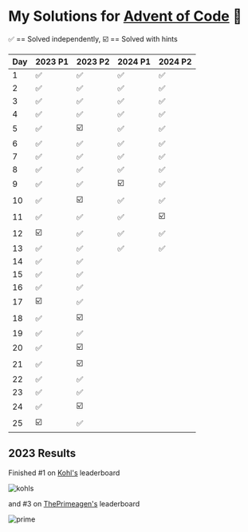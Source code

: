# My Solutions for [Advent of Code](https://adventofcode.com/) 🎄


✅ == Solved independently, ☑️ == Solved with hints

| Day | 2023 P1 | 2023 P2 | 2024 P1 | 2024 P2 |
|-----|----|----|----|----|
| 1   | ✅  | ✅  | ✅  | ✅  |
| 2   | ✅  | ✅  | ✅  | ✅  |
| 3 | ✅  | ✅  | ✅  | ✅  |
| 4 | ✅  | ✅  | ✅  | ✅  |
| 5 | ✅  | ☑️  | ✅  | ✅  |
| 6 | ✅  | ✅  | ✅  | ✅  |
| 7 | ✅  | ✅  | ✅  | ✅  |
| 8 | ✅  | ✅  | ✅  | ✅  |
| 9 | ✅  | ✅  | ☑️  | ✅  |
| 10 | ✅  | ☑️  | ✅  | ✅  |
| 11 | ✅  | ✅  | ✅  | ☑️  |
| 12 | ☑️  | ✅  | ✅  | ✅  |
| 13 | ✅  | ✅  | ✅  | ✅  |
| 14 | ✅  | ✅  |
| 15 | ✅  | ✅  |
| 16 | ✅  | ✅  |
| 17 | ☑️  | ✅  |
| 18 | ✅  | ☑️  |
| 19 | ✅  | ✅  |
| 20   | ✅  | ☑️  |
| 21   | ✅  | ☑️  |
| 22   | ✅  | ✅  |
| 23 | ✅  | ✅  |
| 24 | ✅  | ☑️  |
| 25 | ☑️  | ✅  |

## 2023 Results

Finished #1 on [Kohl's](https://corporate.kohls.com/) leaderboard

![kohls](https://github.com/jwmke/AdventOfCode23/assets/43486503/7eaac02e-f254-4b75-8fdc-f4a9c9277821)

and #3 on [ThePrimeagen's](https://www.youtube.com/@ThePrimeagen/featured) leaderboard

![prime](https://github.com/jwmke/AdventOfCode23/assets/43486503/3b80d1e0-c3ef-4cc5-823d-73d72c4bf192)
